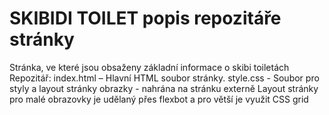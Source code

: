 SKIBIDI TOILET popis repozitáře stránky
====

Stránka, ve které jsou obsaženy základní informace o skibi toiletách
Repozitář: 
  index.html – Hlavní HTML soubor stránky.
  style.css - Soubor pro styly a layout stránky
  obrazky - nahrána na stránku externě
Layout stránky pro malé obrazovky je udělaný přes flexbot a pro větší je využit CSS grid

